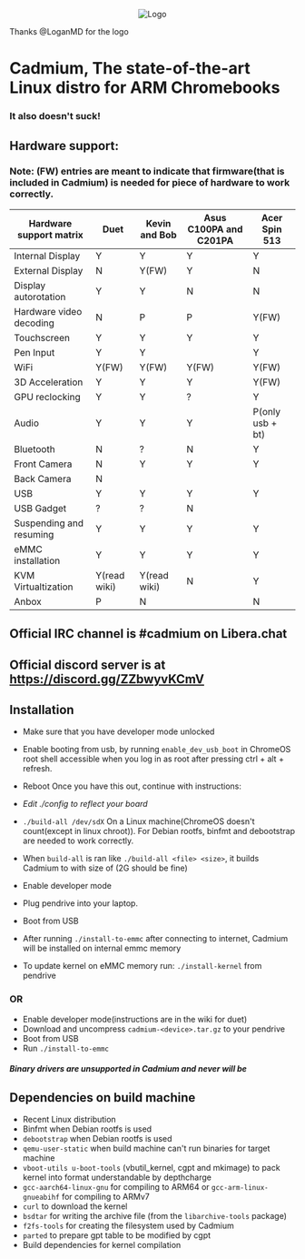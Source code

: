 <p align="center"><img src="/pics/logo/cd_smol.png" alt="Logo" data-canonical-src="/pics/cd_smol.png"/></p>

Thanks @LoganMD for the logo

# Cadmium, The state-of-the-art Linux distro for ARM Chromebooks
### It also doesn't suck!

## Hardware support:
### Note: (FW) entries are meant to indicate that firmware(that is included in Cadmium) is needed for piece of hardware to work correctly.
| Hardware support matrix      	| Duet		 	| Kevin and Bob	 	| Asus C100PA and C201PA	| Acer Spin 513		|
|-------------------------	|--------------------	|----------------	|-------------------------	|-----------------------|
| Internal Display		| Y		   	| Y		 	| Y				| Y			|
| External Display		| N			| Y(FW)			| Y				| N			|
| Display autorotation    	| Y		    	| Y			| N				| N			|
| Hardware video decoding	| N			| P			| P				| Y(FW)			|
| Touchscreen	    	  	| Y		    	| Y			| Y				| Y			|
| Pen Input			| Y			| Y			| 				| Y			|
| WiFi		     	 	| Y(FW)			| Y(FW)	   		| Y(FW)				| Y(FW)			|
| 3D Acceleration	  	| Y		    	| Y			| Y				| Y(FW)			|
| GPU reclocking		| Y			| Y			| ?				| Y			|
| Audio		     		| Y			| Y			| Y				| P(only usb + bt)	|
| Bluetooth		 	| N		    	| ?			| N				| Y			|
| Front Camera			| N			| Y			| Y				| Y			|
| Back Camera		    	| N		    	|		 	| 				|			|
| USB				| Y		    	| Y			| Y				| Y			|
| USB Gadget			| ?		    	| ?			| N				| 			|
| Suspending and resuming 	| Y		    	| Y			| Y				| Y			|
| eMMC installation		| Y		    	| Y			| Y				| Y			|
| KVM Virtualtization		| Y(read wiki)		| Y(read wiki)		| N				| Y			|
| Anbox				| P			| N			|				| N			|

## Official IRC channel is #cadmium on Libera.chat
## Official discord server is at https://discord.gg/ZZbwyvKCmV

## Installation
- Make sure that you have developer mode unlocked
- Enable booting from usb, by running ```enable_dev_usb_boot``` in ChromeOS root shell accessible when you log in as root after pressing ctrl + alt + refresh.
- Reboot
Once you have this out, continue with instructions:

- *Edit ./config to reflect your board*
- ``` ./build-all /dev/sdX ``` On a Linux machine(ChromeOS doesn't count(except in linux chroot)). For Debian rootfs, binfmt and debootstrap are needed to work correctly.
- When ```build-all``` is ran like ```./build-all <file> <size>```, it builds Cadmium to <file> with size of <size>(2G should be fine)
- Enable developer mode
- Plug pendrive into your laptop.
- Boot from USB
- After running ``` ./install-to-emmc ``` after connecting to internet, Cadmium will be installed on internal emmc memory
- To update kernel on eMMC memory run: ```./install-kernel``` from pendrive

### OR
- Enable developer mode(instructions are in the wiki for duet)
- Download and uncompress ```cadmium-<device>.tar.gz``` to your pendrive
- Boot from USB
- Run ```./install-to-emmc```

#### *Binary drivers are unsupported in Cadmium and never will be*

## Dependencies on build machine
- Recent Linux distribution
- Binfmt when Debian rootfs is used
- ```debootstrap``` when Debian rootfs is used
- ```qemu-user-static``` when build machine can't run binaries for target machine
- ```vboot-utils u-boot-tools``` (vbutil_kernel, cgpt and mkimage) to pack kernel into format understandable by depthcharge
- ```gcc-aarch64-linux-gnu``` for compiling to ARM64 or ```gcc-arm-linux-gnueabihf``` for compiling to ARMv7
- ```curl``` to download the kernel
- ```bsdtar``` for writing the archive file (from the ```libarchive-tools``` package)
- ```f2fs-tools``` for creating the filesystem used by Cadmium
- ```parted``` to prepare gpt table to be modified by cgpt
- Build dependencies for kernel compilation
